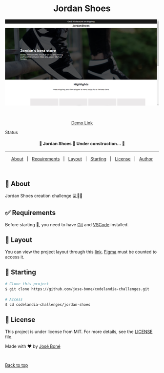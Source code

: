 <h1 align="center">Jordan Shoes</h1>

<div align="center" id="top"> 
  <img src="./.github/homepage.png" alt="Jordan Shoes" />

&#xa0;

<a href="https://jordan-shoes-jose-bone.vercel.app">Demo Link</a>

</div>

Status

<h4 align="center">
	🚧  Jordan Shoes 🚀 Under construction...  🚧
</h4>

<hr>

<p align="center">
  <a href="#dart-about">About</a> &#xa0; | &#xa0; 
  <a href="#white_check_mark-requirements">Requirements</a> &#xa0; | &#xa0; 
  <a href="#bookmark-layout">Layout</a> &#xa0; | &#xa0;
  <a href="#checkered_flag-starting">Starting</a> &#xa0; | &#xa0;
  <a href="#memo-license">License</a> &#xa0; | &#xa0;
  <a href="https://github.com/jose-bone" target="_blank">Author</a>
</p>

<br>

## :dart: About

Jordan Shoes creation challenge 💻📱🚀

## :white_check_mark: Requirements

Before starting :checkered_flag:, you need to have [Git](https://git-scm.com) and [VSCode](https://code.visualstudio.com) installed.

## :bookmark: Layout

You can view the project layout through this [link](<https://www.figma.com/file/z5zyEXaOeCJxB34SH0P28f/Desafios---Codel%C3%A2ndia-(Copy)?node-id=0%3A1>). [Figma](https://www.figma.com/) must be counted to access it.

## :checkered_flag: Starting

```bash
# Clone this project
$ git clone https://github.com/jose-bone/codelandia-challenges.git

# Access
$ cd codelandia-challenges/jordan-shoes
```

## :memo: License

This project is under license from MIT. For more details, see the [LICENSE](LICENSE.md) file.

Made with :heart: by <a href="https://github.com/jose-bone" target="_blank">José Boné</a>

&#xa0;

<a href="#top">Back to top</a>
